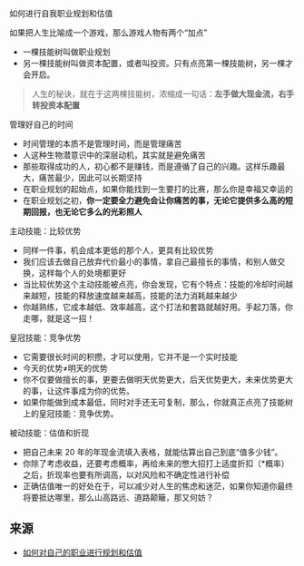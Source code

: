 如何进行自我职业规划和估值

如果把人生比喻成一个游戏，那么游戏人物有两个“加点”
* 一棵技能树叫做职业规划
* 另一棵技能树叫做资本配置，或者叫投资。只有点亮第一棵技能树，另一棵才会开启。

> 人生的秘诀，就在于这两棵技能树，浓缩成一句话：**左手做大现金流，右手转投资本配置**

管理好自己的时间
* 时间管理的本质不是管理时间，而是管理痛苦
* 人这种生物潜意识中的深层动机，其实就是避免痛苦
* 那些取得成功的人，初心都不是赚钱，而是遵循了自己的兴趣。这样乐趣最大，痛苦最少，因此可以长期坚持
* 在职业规划的起始点，如果你能找到一生要打的比赛，那么你是幸福又幸运的
* 在职业规划之初，**你一定要全力避免会让你痛苦的事，无论它提供多么高的短期回报，也无论它多么的光彩照人**

主动技能：比较优势
* 同样一件事，机会成本更低的那个人，更具有比较优势
* 我们应该去做自己放弃代价最小的事情，拿自己最擅长的事情，和别人做交换，这样每个人的处境都更好
* 当比较优势这个主动技能被点亮，你会发现，它有个特点：技能的冷却时间越来越短，技能的释放速度越来越高，技能的法力消耗越来越少
* 你越熟练，它成本越低、效率越高，这个打法和套路就越好用。手起刀落，你走哪，就是这一招！

皇冠技能：竞争优势
* 它需要很长时间的积攒，才可以使用，它并不是一个实时技能
* 今天的优势≠明天的优势
* 你不仅要做擅长的事，更要去做明天优势更大，后天优势更大，未来优势更大的事，让这件事成为你的优势。
* 如果你能做到成本最低，同时对手还无可复制，那么，你就真正点亮了技能树上的皇冠技能：竞争优势。

被动技能：估值和折现
* 把自己未来 20 年的年现金流填入表格，就能估算出自己到底“值多少钱”。
* 你除了考虑收益，还要考虑概率，再给未来的憋大招打上适度折扣（*概率）之后，折现率也要有所调高，以对风险和不确定性进行补偿
* 正确估值唯一的好处在于，可以减少对人生的焦虑和迷茫，如果你知道你最终将要抵达哪里，那么山高路远、道路颠簸，那又何妨？

## 来源
* [如何对自己的职业进行规划和估值](https://mp.weixin.qq.com/s/z3BgbXYn8Mk4hg4Wzs4_2Q)